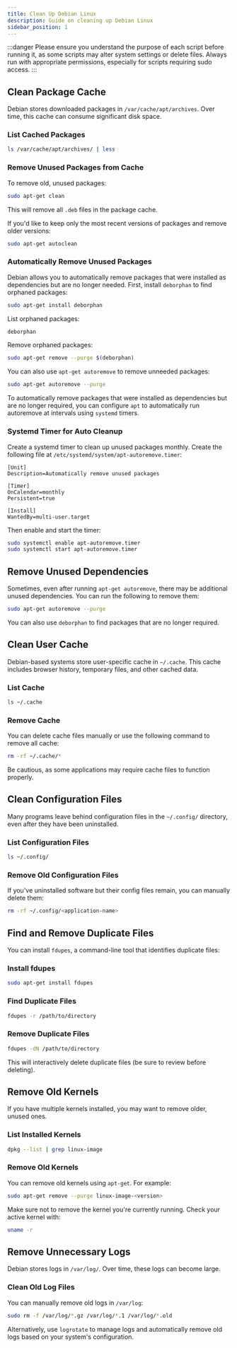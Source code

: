 ```yaml
---
title: Clean Up Debian Linux
description: Guide on cleaning up Debian Linux
sidebar_position: 1
---
```


:::danger
Please ensure you understand the purpose of each script before running it, as some scripts may alter system settings or delete files. Always run with appropriate permissions, especially for scripts requiring sudo access.
:::

## Clean Package Cache
Debian stores downloaded packages in `/var/cache/apt/archives`. Over time, this cache can consume significant disk space.

### List Cached Packages
```bash
ls /var/cache/apt/archives/ | less
```

### Remove Unused Packages from Cache
To remove old, unused packages:
```bash
sudo apt-get clean
```
This will remove all `.deb` files in the package cache.

If you'd like to keep only the most recent versions of packages and remove older versions:
```bash
sudo apt-get autoclean
```

### Automatically Remove Unused Packages
Debian allows you to automatically remove packages that were installed as dependencies but are no longer needed. First, install `deborphan` to find orphaned packages:
```bash
sudo apt-get install deborphan
```

List orphaned packages:
```bash
deborphan
```

Remove orphaned packages:
```bash
sudo apt-get remove --purge $(deborphan)
```

You can also use `apt-get autoremove` to remove unneeded packages:
```bash
sudo apt-get autoremove --purge
```

To automatically remove packages that were installed as dependencies but are no longer required, you can configure `apt` to automatically run autoremove at intervals using `systemd` timers.

### Systemd Timer for Auto Cleanup
Create a systemd timer to clean up unused packages monthly. Create the following file at `/etc/systemd/system/apt-autoremove.timer`:
```
[Unit]
Description=Automatically remove unused packages

[Timer]
OnCalendar=monthly
Persistent=true

[Install]
WantedBy=multi-user.target
```

Then enable and start the timer:
```bash
sudo systemctl enable apt-autoremove.timer
sudo systemctl start apt-autoremove.timer
```

## Remove Unused Dependencies
Sometimes, even after running `apt-get autoremove`, there may be additional unused dependencies. You can run the following to remove them:

```bash
sudo apt-get autoremove --purge
```

You can also use `deborphan` to find packages that are no longer required.

## Clean User Cache
Debian-based systems store user-specific cache in `~/.cache`. This cache includes browser history, temporary files, and other cached data.

### List Cache
```bash
ls ~/.cache
```

### Remove Cache
You can delete cache files manually or use the following command to remove all cache:
```bash
rm -rf ~/.cache/*
```

Be cautious, as some applications may require cache files to function properly.

## Clean Configuration Files
Many programs leave behind configuration files in the `~/.config/` directory, even after they have been uninstalled.

### List Configuration Files
```bash
ls ~/.config/
```

### Remove Old Configuration Files
If you've uninstalled software but their config files remain, you can manually delete them:
```bash
rm -rf ~/.config/<application-name>
```

## Find and Remove Duplicate Files
You can install `fdupes`, a command-line tool that identifies duplicate files:

### Install fdupes
```bash
sudo apt-get install fdupes
```

### Find Duplicate Files
```bash
fdupes -r /path/to/directory
```

### Remove Duplicate Files
```bash
fdupes -dN /path/to/directory
```
This will interactively delete duplicate files (be sure to review before deleting).

## Remove Old Kernels
If you have multiple kernels installed, you may want to remove older, unused ones.

### List Installed Kernels
```bash
dpkg --list | grep linux-image
```

### Remove Old Kernels
You can remove old kernels using `apt-get`. For example:
```bash
sudo apt-get remove --purge linux-image-<version>
```
Make sure not to remove the kernel you're currently running. Check your active kernel with:
```bash
uname -r
```

## Remove Unnecessary Logs
Debian stores logs in `/var/log/`. Over time, these logs can become large.

### Clean Old Log Files
You can manually remove old logs in `/var/log`:
```bash
sudo rm -f /var/log/*.gz /var/log/*.1 /var/log/*.old
```

Alternatively, use `logrotate` to manage logs and automatically remove old logs based on your system's configuration.